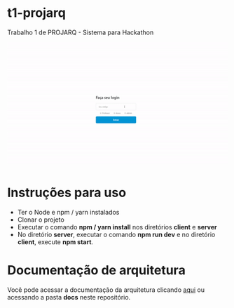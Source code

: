 # t1-projarq
Trabalho 1 de PROJARQ - Sistema para Hackathon

![GIF](./usage.gif)

# Instruções para uso
 - Ter o Node e npm / yarn instalados
 - Clonar o projeto
 - Executar o comando <b>npm / yarn install</b> nos diretórios <b>client</b> e <b>server</b>
 - No diretório <b>server</b>, executar o comando <b>npm run dev</b> e no diretório <b>client</b>, execute <b>npm start</b>.

# Documentação de arquitetura

Você pode acessar a documentação da arquitetura clicando <a href="https://docs.google.com/document/d/1zkZ9Yngo9jsB6WNxhXb-PocwqzaPT3OhPzi8VOKA1e4/edit?usp=sharing">aqui</a> ou acessando a pasta <b>docs</b> neste repositório.
